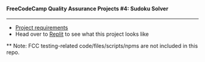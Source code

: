 #### FreeCodeCamp Quality Assurance Projects #4: Sudoku Solver
---
- [Project requirements](https://www.freecodecamp.org/learn/quality-assurance/quality-assurance-projects/sudoku-solver)
- Head over to [Replit](https://sudoku-solver.songluck.repl.co) to see what this project looks like

** Note: FCC testing-related code/files/scripts/npms are not included in this repo.

